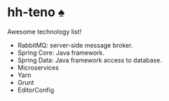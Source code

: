 # hh-teno :spades:

Awesome technology list!
- RabbitMQ: server-side message broker.
- Spring Core: Java framework.
- Spring Data: Java framework access to database.
- Microservices
- Yarn 
- Grunt
- EditorConfig
